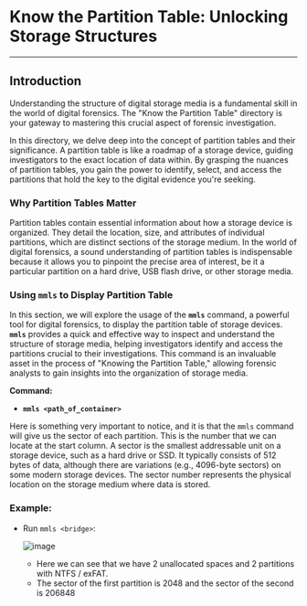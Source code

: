 # **Know the Partition Table: Unlocking Storage Structures**

---

## **Introduction**

Understanding the structure of digital storage media is a fundamental skill in the world of digital forensics. The "Know the Partition Table" directory is your gateway to mastering this crucial aspect of forensic investigation.

In this directory, we delve deep into the concept of partition tables and their significance. A partition table is like a roadmap of a storage device, guiding investigators to the exact location of data within. By grasping the nuances of partition tables, you gain the power to identify, select, and access the partitions that hold the key to the digital evidence you're seeking.

### Why Partition Tables Matter

Partition tables contain essential information about how a storage device is organized. They detail the location, size, and attributes of individual partitions, which are distinct sections of the storage medium. In the world of digital forensics, a sound understanding of partition tables is indispensable because it allows you to pinpoint the precise area of interest, be it a particular partition on a hard drive, USB flash drive, or other storage media.

### Using `mmls` to Display Partition Table

In this section, we will explore the usage of the **`mmls`** command, a powerful tool for digital forensics, to display the partition table of storage devices. **`mmls`** provides a quick and effective way to inspect and understand the structure of storage media, helping investigators identify and access the partitions crucial to their investigations. This command is an invaluable asset in the process of "Knowing the Partition Table," allowing forensic analysts to gain insights into the organization of storage media.

**Command:**
- **`mmls <path_of_container>`**




Here is something very important to notice, and it is that the `mmls` command will give us the sector of each partition. This is the number that we can locate at the start column. A sector is the smallest addressable unit on a storage device, such as a hard drive or SSD. It typically consists of 512 bytes of data, although there are variations (e.g., 4096-byte sectors) on some modern storage devices. The sector number represents the physical location on the storage medium where data is stored.

### Example:

- Run `mmls <bridge>`:

  ![image](https://github.com/JESUSAMM/Unraveling-the-Enigma-of-Mounting-Dead-Forensic-Evidence/assets/149633912/c9acb8cc-29d2-4a40-a1a2-90c36cbecd83)


   - Here we can see that we have 2 unallocated spaces and 2 partitions with NTFS / exFAT.
   - The sector of the first partition is 2048 and the sector of the second is 206848
 
 
